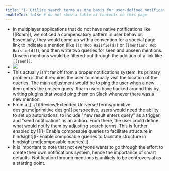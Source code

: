 ```yaml
---
title: "I- Utilize search terms as the basis for user-defined notifications"
enableToc: false # do not show a table of contents on this page
---
```

- In multiplayer applications that do not have native notifications like [[Roam]], we noticed a compensatory pattern in user behavior. Essentially, they would come up with a convention for a special page link to indicate a mention (like `[[@ Rob Haisfield]]` or `[[mention: Rob Haisfield]]`), and then write two queries for seen and unseen mentions. Unseen mentions would be filtered out through the addition of a link like `[[seen]]`.
- ![](https://firebasestorage.googleapis.com/v0/b/firescript-577a2.appspot.com/o/imgs%2Fapp%2Fwrite-hypertext-notebook-graph-research%2Fdri1S1LNrf.png?alt=media&token=90e1df22-759e-4bed-a401-6b967d7198dd)
- This actually isn't far off from a proper notifications system. Its primary problem is that it requires the user to manually visit the location of the queries. The main adjustment would be to ping the user when a new item enters the unseen query. Roam users have hacked around this by writing plugins that would ping them on Slack whenever there was a new mention.
- From a [[../LitReview/Extended Universe/Terms/primitive design.md|primitive design]] perspective, users would need the ability to set up automations, to include "new result enters query" as a trigger, and "send notification" as an action. From there, the user could define what would notify them by adjusting search terms. This is further enabled by [[[I- Enable composable queries to facilitate structure in hindsight](I- Enable composable queries to facilitate structure in hindsight.md|composable queries]]). 
- It is important to note that not everyone wants to go through the effort to create their own notifications system, hence the importance of smart defaults. Notification through mentions is unlikely to be controversial as a starting point.
